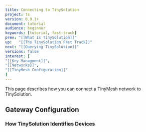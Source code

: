 ```yaml
---
title: Connecting to TinySolution
project: ts
version: 0.0.1+
document: tutorial
audience: beginner
keywords: [tutorial, fast-track]
prev: "[[What Is TinySolution]]"
up:   "[[The TinySolution Fast Track]]"
next: "[[Querying TinySolution]]"
versions: false
interest: [
"[[Key Managment]]",
"[[Networks]]",
"[[TinyMesh Configuration]]"
]
---
```


This page describes how you can connect a TinyMesh network to TinySolution.

## Gateway Configuration

### How TinySolution Identifies Devices
